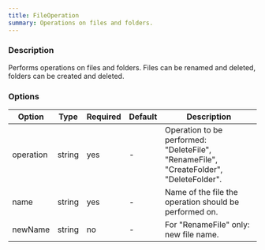 ```yaml
---
title: FileOperation
summary: Operations on files and folders.
---
```



### Description

Performs operations on files and folders. Files can be renamed and deleted, folders can be created and deleted.

### Options

| Option     | Type   | Required | Default | Description                                                                            |
|------------|--------|----------|---------|----------------------------------------------------------------------------------------|
| operation  | string | yes      | -       | Operation to be performed: "DeleteFile", "RenameFile", "CreateFolder", "DeleteFolder". |
| name       | string | yes      | -       | Name of the file the operation should be performed on.                                 |
| newName    | string | no       | -       | For "RenameFile" only: new file name.                                                  |